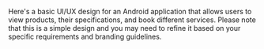 Here's a basic UI/UX design for an Android application that allows users to view products, their specifications, and book different services.
Please note that this is a simple design and you may need to refine it based on your specific requirements and branding guidelines.
